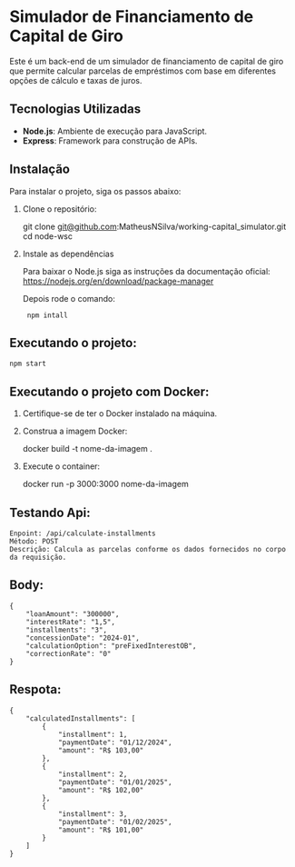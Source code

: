 # Simulador de Financiamento de Capital de Giro

Este é um back-end de um simulador de financiamento de capital de giro que permite calcular parcelas de empréstimos com base em diferentes opções de cálculo e taxas de juros.

## Tecnologias Utilizadas

- **Node.js**: Ambiente de execução para JavaScript.
- **Express**: Framework para construção de APIs.

## Instalação

Para instalar o projeto, siga os passos abaixo:

1. Clone o repositório:

   git clone git@github.com:MatheusNSilva/working-capital_simulator.git
   cd node-wsc

2. Instale as dependências 

    Para baixar o Node.js siga as instruções da documentação oficial: https://nodejs.org/en/download/package-manager
    
    Depois rode o comando:

        npm intall

## Executando o projeto:

    npm start

## Executando o projeto com Docker:

1. Certifique-se de ter o Docker instalado na máquina.

2. Construa a imagem Docker:

    docker build -t nome-da-imagem .

3. Execute o container:

    docker run -p 3000:3000 nome-da-imagem

## Testando Api:

    Enpoint: /api/calculate-installments
    Método: POST
    Descrição: Calcula as parcelas conforme os dados fornecidos no corpo da requisição.

## Body:
    {
        "loanAmount": "300000",
        "interestRate": "1,5",
        "installments": "3",
        "concessionDate": "2024-01",
        "calculationOption": "preFixedInterestOB",
        "correctionRate": "0"
    }

## Respota:
    {
        "calculatedInstallments": [
            {
                "installment": 1,
                "paymentDate": "01/12/2024",
                "amount": "R$ 103,00"
            },
            {
                "installment": 2,
                "paymentDate": "01/01/2025",
                "amount": "R$ 102,00"
            },
            {
                "installment": 3,
                "paymentDate": "01/02/2025",
                "amount": "R$ 101,00"
            }
        ]
    }



